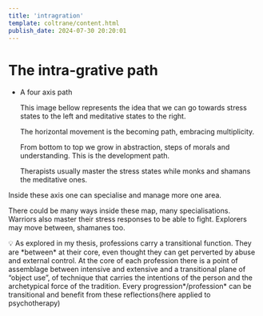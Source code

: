 ```yaml
---
title: 'intragration'
template: coltrane/content.html
publish_date: 2024-07-30 20:20:01
---
```

# The intra-grative path

- A four axis path
    
    This image bellow represents the idea that we can go towards stress states to the left and meditative states to the right.
    
    The horizontal movement is the becoming path, embracing multiplicity.
    
    From bottom to top we grow in abstraction, steps of morals and understanding. This is the development path.

    Therapists usually master the stress states while monks and shamans the meditative ones.

Inside these axis one can specialise and manage more one area.

There could be many ways inside these map, many specialisations. Warriors also master their stress responses to be able to fight. Explorers may move between, shamanes too.

<aside>
💡 As explored in my thesis, professions carry a transitional function. They are *between* at their core, even thought they can get perverted by abuse and external control. At the core of each profession there is a point of assemblage between intensive and extensive and a transitional plane of “object use”, of technique that carries the intentions of the person and the archetypical force of the tradition. Every progression*/profession* can be transitional and benefit from these reflections(here applied to psychotherapy)

</aside>